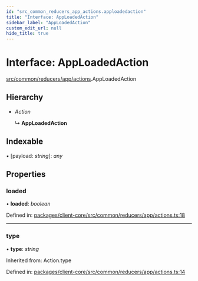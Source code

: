 ```yaml
---
id: "src_common_reducers_app_actions.apploadedaction"
title: "Interface: AppLoadedAction"
sidebar_label: "AppLoadedAction"
custom_edit_url: null
hide_title: true
---
```


# Interface: AppLoadedAction

[src/common/reducers/app/actions](../modules/src_common_reducers_app_actions.md).AppLoadedAction

## Hierarchy

* *Action*

  ↳ **AppLoadedAction**

## Indexable

▪ [payload: *string*]: *any*

## Properties

### loaded

• **loaded**: *boolean*

Defined in: [packages/client-core/src/common/reducers/app/actions.ts:18](https://github.com/xr3ngine/xr3ngine/blob/65dfcf39a/packages/client-core/src/common/reducers/app/actions.ts#L18)

___

### type

• **type**: *string*

Inherited from: Action.type

Defined in: [packages/client-core/src/common/reducers/app/actions.ts:14](https://github.com/xr3ngine/xr3ngine/blob/65dfcf39a/packages/client-core/src/common/reducers/app/actions.ts#L14)
